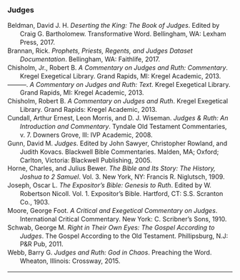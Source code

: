 ### Judges

<div class="csl-bib-body" style="line-height: 1.35; margin-left: 2em; text-indent:-2em;">
  <div class="csl-entry">Beldman, David J. H. <i>Deserting the King: The Book of Judges</i>. Edited by Craig G. Bartholomew. Transformative Word. Bellingham, WA: Lexham Press, 2017.</div>
  <span class="Z3988" title="url_ver=Z39.88-2004&amp;ctx_ver=Z39.88-2004&amp;rfr_id=info%3Asid%2Fzotero.org%3A2&amp;rft_val_fmt=info%3Aofi%2Ffmt%3Akev%3Amtx%3Abook&amp;rft.genre=book&amp;rft.btitle=Deserting%20the%20King%3A%20The%20Book%20of%20Judges&amp;rft.place=Bellingham%2C%20WA&amp;rft.publisher=Lexham%20Press&amp;rft.series=Transformative%20Word&amp;rft.aufirst=David%20J.%20H.&amp;rft.aulast=Beldman&amp;rft.au=David%20J.%20H.%20Beldman&amp;rft.au=Craig%20G.%20Bartholomew&amp;rft.date=2017"></span>
  <div class="csl-entry">Brannan, Rick. <i>Prophets, Priests, Regents, and Judges Dataset Documentation</i>. Bellingham, WA: Faithlife, 2017.</div>
  <span class="Z3988" title="url_ver=Z39.88-2004&amp;ctx_ver=Z39.88-2004&amp;rfr_id=info%3Asid%2Fzotero.org%3A2&amp;rft_val_fmt=info%3Aofi%2Ffmt%3Akev%3Amtx%3Abook&amp;rft.genre=book&amp;rft.btitle=Prophets%2C%20Priests%2C%20Regents%2C%20and%20Judges%20Dataset%20Documentation&amp;rft.place=Bellingham%2C%20WA&amp;rft.publisher=Faithlife&amp;rft.aufirst=Rick&amp;rft.aulast=Brannan&amp;rft.au=Rick%20Brannan&amp;rft.date=2017"></span>
  <div class="csl-entry">Chisholm, Jr., Robert B. <i>A Commentary on Judges and Ruth: Commentary</i>. Kregel Exegetical Library. Grand Rapids, MI: Kregel Academic, 2013.</div>
  <span class="Z3988" title="url_ver=Z39.88-2004&amp;ctx_ver=Z39.88-2004&amp;rfr_id=info%3Asid%2Fzotero.org%3A2&amp;rft_val_fmt=info%3Aofi%2Ffmt%3Akev%3Amtx%3Abook&amp;rft.genre=book&amp;rft.btitle=A%20Commentary%20on%20Judges%20and%20Ruth%3A%20Commentary&amp;rft.place=Grand%20Rapids%2C%20MI&amp;rft.publisher=Kregel%20Academic&amp;rft.series=Kregel%20Exegetical%20Library&amp;rft.aufirst=Jr.%2C%20Robert%20B.&amp;rft.aulast=Chisholm&amp;rft.au=Jr.%2C%20Robert%20B.%20Chisholm&amp;rft.date=2013"></span>
  <div class="csl-entry">———. <i>A Commentary on Judges and Ruth: Text</i>. Kregel Exegetical Library. Grand Rapids, MI: Kregel Academic, 2013.</div>
  <span class="Z3988" title="url_ver=Z39.88-2004&amp;ctx_ver=Z39.88-2004&amp;rfr_id=info%3Asid%2Fzotero.org%3A2&amp;rft_val_fmt=info%3Aofi%2Ffmt%3Akev%3Amtx%3Abook&amp;rft.genre=book&amp;rft.btitle=A%20Commentary%20on%20Judges%20and%20Ruth%3A%20Text&amp;rft.place=Grand%20Rapids%2C%20MI&amp;rft.publisher=Kregel%20Academic&amp;rft.series=Kregel%20Exegetical%20Library&amp;rft.aufirst=Jr.%2C%20Robert%20B.&amp;rft.aulast=Chisholm&amp;rft.au=Jr.%2C%20Robert%20B.%20Chisholm&amp;rft.date=2013"></span>
  <div class="csl-entry">Chisholm, Robert B. <i>A Commentary on Judges and Ruth</i>. Kregel Exegetical Library. Grand Rapids: Kregel Academic, 2013.</div>
  <span class="Z3988" title="url_ver=Z39.88-2004&amp;ctx_ver=Z39.88-2004&amp;rfr_id=info%3Asid%2Fzotero.org%3A2&amp;rft_id=urn%3Aisbn%3A978-0-8254-2556-1&amp;rft_val_fmt=info%3Aofi%2Ffmt%3Akev%3Amtx%3Abook&amp;rft.genre=book&amp;rft.btitle=A%20commentary%20on%20Judges%20and%20Ruth&amp;rft.place=Grand%20Rapids&amp;rft.publisher=Kregel%20Academic&amp;rft.series=Kregel%20exegetical%20library&amp;rft.aufirst=Robert%20B.&amp;rft.aulast=Chisholm&amp;rft.au=Robert%20B.%20Chisholm&amp;rft.date=2013&amp;rft.tpages=697&amp;rft.isbn=978-0-8254-2556-1&amp;rft.language=eng"></span>
  <div class="csl-entry">Cundall, Arthur Ernest, Leon Morris, and D. J. Wiseman. <i>Judges &amp; Ruth: An Introduction and Commentary</i>. Tyndale Old Testament Commentaries, v. 7. Downers Grove, Ill: IVP Academic, 2008.</div>
  <span class="Z3988" title="url_ver=Z39.88-2004&amp;ctx_ver=Z39.88-2004&amp;rfr_id=info%3Asid%2Fzotero.org%3A2&amp;rft_id=urn%3Aisbn%3A978-0-8308-4207-0&amp;rft_val_fmt=info%3Aofi%2Ffmt%3Akev%3Amtx%3Abook&amp;rft.genre=book&amp;rft.btitle=Judges%20%26%20Ruth%3A%20an%20introduction%20and%20commentary&amp;rft.place=Downers%20Grove%2C%20Ill&amp;rft.publisher=IVP%20Academic&amp;rft.series=Tyndale%20Old%20Testament%20commentaries&amp;rft.aufirst=Arthur%20Ernest&amp;rft.aulast=Cundall&amp;rft.au=Arthur%20Ernest%20Cundall&amp;rft.au=Leon%20Morris&amp;rft.au=D.%20J.%20Wiseman&amp;rft.date=2008&amp;rft.tpages=307&amp;rft.isbn=978-0-8308-4207-0"></span>
  <div class="csl-entry">Gunn, David M. <i>Judges</i>. Edited by John Sawyer, Christopher Rowland, and Judith Kovacs. Blackwell Bible Commentaries. Malden, MA; Oxford; Carlton, Victoria: Blackwell Publishing, 2005.</div>
  <span class="Z3988" title="url_ver=Z39.88-2004&amp;ctx_ver=Z39.88-2004&amp;rfr_id=info%3Asid%2Fzotero.org%3A2&amp;rft_val_fmt=info%3Aofi%2Ffmt%3Akev%3Amtx%3Abook&amp;rft.genre=book&amp;rft.btitle=Judges&amp;rft.place=Malden%2C%20MA%3B%20Oxford%3B%20Carlton%2C%20Victoria&amp;rft.publisher=Blackwell%20Publishing&amp;rft.series=Blackwell%20Bible%20Commentaries&amp;rft.aufirst=David%20M.&amp;rft.aulast=Gunn&amp;rft.au=David%20M.%20Gunn&amp;rft.au=John%20Sawyer&amp;rft.au=Christopher%20Rowland&amp;rft.au=Judith%20Kovacs&amp;rft.date=2005"></span>
  <div class="csl-entry">Horne, Charles, and Julius Bewer. <i>The Bible and Its Story: The History, Joshua to 2 Samuel</i>. Vol. 3. New York, NY: Francis R. Niglutsch, 1909.</div>
  <span class="Z3988" title="url_ver=Z39.88-2004&amp;ctx_ver=Z39.88-2004&amp;rfr_id=info%3Asid%2Fzotero.org%3A2&amp;rft_val_fmt=info%3Aofi%2Ffmt%3Akev%3Amtx%3Abook&amp;rft.genre=book&amp;rft.btitle=The%20Bible%20and%20its%20Story%3A%20The%20History%2C%20Joshua%20to%202%20Samuel&amp;rft.place=New%20York%2C%20NY&amp;rft.publisher=Francis%20R.%20Niglutsch&amp;rft.aufirst=Charles&amp;rft.aulast=Horne&amp;rft.au=Charles%20Horne&amp;rft.au=Julius%20Bewer&amp;rft.date=1909"></span>
  <div class="csl-entry">Joseph, Oscar L. <i>The Expositor’s Bible: Genesis to Ruth</i>. Edited by W. Robertson Nicoll. Vol. 1. Expositor’s Bible. Hartford, CT: S.S. Scranton Co., 1903.</div>
  <span class="Z3988" title="url_ver=Z39.88-2004&amp;ctx_ver=Z39.88-2004&amp;rfr_id=info%3Asid%2Fzotero.org%3A2&amp;rft_val_fmt=info%3Aofi%2Ffmt%3Akev%3Amtx%3Abook&amp;rft.genre=book&amp;rft.btitle=The%20Expositor%E2%80%99s%20Bible%3A%20Genesis%20to%20Ruth&amp;rft.place=Hartford%2C%20CT&amp;rft.publisher=S.S.%20Scranton%20Co.&amp;rft.series=Expositor%E2%80%99s%20Bible&amp;rft.aufirst=Oscar%20L.&amp;rft.aulast=Joseph&amp;rft.au=Oscar%20L.%20Joseph&amp;rft.au=W.%20Robertson%20Nicoll&amp;rft.date=1903"></span>
  <div class="csl-entry">Moore, George Foot. <i>A Critical and Exegetical Commentary on Judges</i>. International Critical Commentary. New York: C. Scribner’s Sons, 1910.</div>
  <span class="Z3988" title="url_ver=Z39.88-2004&amp;ctx_ver=Z39.88-2004&amp;rfr_id=info%3Asid%2Fzotero.org%3A2&amp;rft_val_fmt=info%3Aofi%2Ffmt%3Akev%3Amtx%3Abook&amp;rft.genre=book&amp;rft.btitle=A%20critical%20and%20exegetical%20commentary%20on%20Judges&amp;rft.place=New%20York&amp;rft.publisher=C.%20Scribner%E2%80%99s%20Sons&amp;rft.series=International%20Critical%20Commentary&amp;rft.aufirst=George%20Foot&amp;rft.aulast=Moore&amp;rft.au=George%20Foot%20Moore&amp;rft.date=1910"></span>
  <div class="csl-entry">Schwab, George M. <i>Right in Their Own Eyes: The Gospel According to Judges</i>. The Gospel According to the Old Testament. Phillipsburg, N.J: P&amp;R Pub, 2011.</div>
  <span class="Z3988" title="url_ver=Z39.88-2004&amp;ctx_ver=Z39.88-2004&amp;rfr_id=info%3Asid%2Fzotero.org%3A2&amp;rft_id=urn%3Aisbn%3A978-1-59638-210-7&amp;rft_val_fmt=info%3Aofi%2Ffmt%3Akev%3Amtx%3Abook&amp;rft.genre=book&amp;rft.btitle=Right%20in%20their%20own%20eyes%3A%20the%20Gospel%20according%20to%20Judges&amp;rft.place=Phillipsburg%2C%20N.J&amp;rft.publisher=P%26R%20Pub&amp;rft.series=The%20Gospel%20according%20to%20the%20Old%20Testament&amp;rft.aufirst=George%20M.&amp;rft.aulast=Schwab&amp;rft.au=George%20M.%20Schwab&amp;rft.date=2011&amp;rft.isbn=978-1-59638-210-7"></span>
  <div class="csl-entry">Webb, Barry G. <i>Judges and Ruth: God in Chaos</i>. Preaching the Word. Wheaton, Illinois: Crossway, 2015.</div>
  <span class="Z3988" title="url_ver=Z39.88-2004&amp;ctx_ver=Z39.88-2004&amp;rfr_id=info%3Asid%2Fzotero.org%3A2&amp;rft_id=urn%3Aisbn%3A978-1-4335-0676-5&amp;rft_val_fmt=info%3Aofi%2Ffmt%3Akev%3Amtx%3Abook&amp;rft.genre=book&amp;rft.btitle=Judges%20and%20Ruth%3A%20God%20in%20chaos&amp;rft.place=Wheaton%2C%20Illinois&amp;rft.publisher=Crossway&amp;rft.series=Preaching%20the%20word&amp;rft.aufirst=Barry%20G.&amp;rft.aulast=Webb&amp;rft.au=Barry%20G.%20Webb&amp;rft.date=2015&amp;rft.tpages=303&amp;rft.isbn=978-1-4335-0676-5"></span>
</div>

<hr>

